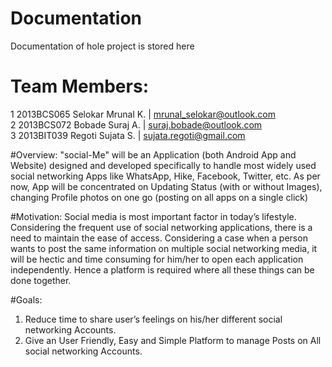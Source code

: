 # Documentation
Documentation of hole project is stored here

# Team Members:
1 2013BCS065  Selokar Mrunal K. | mrunal_selokar@outlook.com <br/>
2 2013BCS072  Bobade Suraj A.   | suraj.bobade@outlook.com <br/>
3 2013BIT039  Regoti Sujata S.  | sujata.regoti@gmail.com

#Overview:
  "social-Me" will be an Application (both Android App and Website) designed and developed specifically to handle most widely used social networking Apps like WhatsApp, Hike, Facebook, Twitter, etc. As per now, App will be concentrated on Updating Status (with or without Images), changing Profile photos on one go (posting on all apps on a single click)

#Motivation:
  Social media is most important factor in today’s lifestyle. Considering the frequent use of social networking applications, there is a need to maintain the ease of access. Considering a case when a person wants to post the same information on multiple social networking media, it will be hectic and time consuming for him/her to open each application independently. Hence a platform is required where all these things can be done together.

#Goals:
  1. Reduce time to share user’s feelings on his/her different social networking Accounts.
  2. Give an User Friendly, Easy and Simple Platform to manage Posts on All social networking Accounts.

